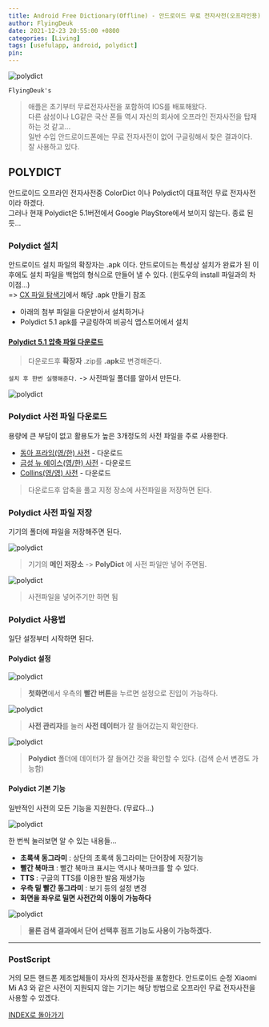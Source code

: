 ```yaml
---
title: Android Free Dictionary(Offline) - 안드로이드 무료 전자사전(오프라인용) (Feat. Polydict)
author: FlyingDeuk
date: 2021-12-23 20:55:00 +0800
categories: [Living]
tags: [usefulapp, android, polydict]
pin:
---
```


![polydict](/img/living/app/polydict.jpg)

`FlyingDeuk's`
> 애플은 초기부터 무료전자사전을 포함하여 IOS를 배포해왔다.<br>
다른 삼성이나 LG같은 국산 폰들 역시 자신의 회사에 오프라인 전자사전을 탑재하는 것 같고...<br>
일반 수입 안드로이드폰에는 무료 전자사전이 없어 구글링해서 찾은 결과이다. 잘 사용하고 있다.

## POLYDICT
안드로이드 오프라인 전자사전중 ColorDict 이나 Polydict이 대표적인 무료 전자사전이라 하겠다. <br>
그러나 현재 Polydict은 5.1버전에서 Google PlayStore에서 보이지 않는다. 종료 된듯...

### Polydict 설치
안드로이드 설치 파일의 확장자는 .apk 이다. 안드로이드는 특성상 설치가 완료가 된 이후에도 설치 파일을 백업의 형식으로 만들어 낼 수 있다. (윈도우의 install 파일과의 차이점...) <br>
=> [CX 파일 탐색기](/posts/cxfile/)에서 해당 .apk 만들기 참조
- 아래의 첨부 파일을 다운받아서 설치하거나
- Polydict 5.1 apk를 구글링하여 비공식 앱스토어에서 설치

#### [Polydict 5.1 압축 파일 다운로드](/img/living/app/Polydict5.1.zip)
  > 다운로드후 **확장자** .zip를 **.apk**로 변경해준다. 

`설치 후 한번 실행해준다.` -> 사전파일 폴더를 알아서 만든다.

![polydict](/img/living/app/polydict1.jpg)

### Polydict 사전 파일 다운로드
용량에 큰 부담이 없고 활용도가 높은 3개정도의 사전 파일을 주로 사용한다.
- [동아 프라임(영/한) 사전](/img/living/app/Dong-A.zip) - 다운로드
- [금성 뉴 에이스(영/한) 사전](/img/living/app/Kumsung.zip) - 다운로드
- [Collins(영/영) 사전](/img/living/app/Collins.zip) - 다운로드
> 다운로드후 압축을 풀고 지정 장소에 사전파일을 저장하면 된다.

### Polydict 사전 파일 저장
기기의 폴더에 파일을 저장해주면 된다.

![polydict](/img/living/app/polydict2.jpg)
> 기기의 **메인 저장소** -> **PolyDict** 에 사전 파일만 넣어 주면됨.

![polydict](/img/living/app/polydict3.jpg)
> 사전파일을 넣어주기만 하면 됨

### Polydict 사용법
일단 설정부터 시작하면 된다.

#### Polydict 설정

![polydict](/img/living/app/polydict4.jpg)
> **첫화면**에서 우측의 **빨간 버튼**을 누르면 설정으로 진입이 가능하다.

![polydict](/img/living/app/polydict5.jpg)
> **사전 관리자**를 눌러 **사전 데이터**가 잘 들어갔는지 확인한다.

![polydict](/img/living/app/polydict6.jpg)
> **Polydict** 폴더에 데이터가 잘 들어간 것을 확인할 수 있다. (검색 순서 변경도 가능함)

#### Polydict 기본 기능
일반적인 사전의 모든 기능을 지원한다. (무료다...)

![polydict](/img/living/app/polydict7.jpg)

한 번씩 눌러보면 알 수 있는 내용들...
- **초록색 동그라미** : 상단의 초록색 동그라미는 단어장에 저장기능
- **빨간 북마크** : 빨간 북마크 표시는 역시나 북마크를 할 수 있다.
- **TTS** : 구글의 TTS를 이용한 발음 재생가능
- **우측 밑 빨간 동그라미** : 보기 등의 설정 변경
- **화면을 좌우로 밀면 사전간의 이동이 가능하다**

![polydict](/img/living/app/polydict8.jpg)
> **물론 검색 결과에서 단어 선택후 점프 기능도 사용이 가능하겠다.**

-----------

### PostScript

거의 모든 핸드폰 제조업체들이 자사의 전자사전을 포함한다. 안드로이드 순정 Xiaomi Mi A3 와 같은 사전이 지원되지 않는 기기는 해당 방법으로 오프라인 무료 전자사전을 사용할 수 있겠다.

[INDEX로 돌아가기](/posts/AndroidAPP/)
